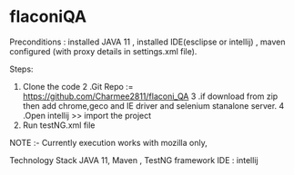 # flaconiQA

Preconditions :
installed JAVA 11 , installed IDE(esclipse or intellij) , maven configured (with proxy details in settings.xml file).

Steps: 
1. Clone the code 
2 .Git Repo := https://github.com/Charmee2811/flaconi_QA
3 .if download from zip then add chrome,geco and IE driver and selenium stanalone server.
4 .Open intellij >> import the project
5. Run testNG.xml file

NOTE :- Currently execution works with mozilla only, 


Technology Stack
JAVA 11, Maven , TestNG framework
IDE : intellij 

